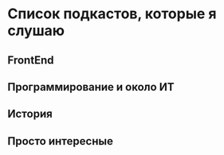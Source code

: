 # Список подкастов, которые я слушаю
## FrontEnd
## Программирование и около ИТ
## История
## Просто интересные 

